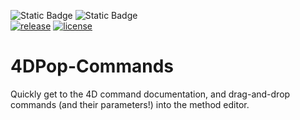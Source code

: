 <!-- MARKDOWN LINKS & IMAGES -->
[release-shield]: https://img.shields.io/github/v/release/vdelachaux/4DPop-Commands.svg?include_prereleases
[release-url]: https://github.com/vdelachaux/4DPop-Commands.svg/releases/latest

[license-shield]: https://img.shields.io/github/license/vdelachaux/4DPop-Commands.svg

<!--BADGES-->
![Static Badge](https://img.shields.io/badge/Dev%20Component-blue?logo=4d&link=https%3A%2F%2Fdeveloper.4d.com)
![Static Badge](https://img.shields.io/badge/Project%20Dependencies-blue?logo=4d&link=https%3A%2F%2Fdeveloper.4d.com%2Fdocs%2FProject%2Fcomponents%2F%23loading-components)
<br>
[![release][release-shield]][release-url]
[![license][license-shield]](LICENSE)

# 4DPop-Commands
Quickly get to the 4D command documentation, and drag-and-drop commands (and their parameters!) into the method editor.

